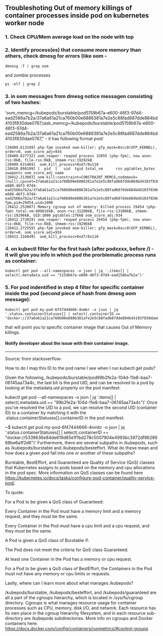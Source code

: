 ## Troubleshoting Out of memory killings of container processes inside pod on kubernetes worker node

### 1. Check CPU/Mem average load on the node with top
### 2. Identify process(es) that consume more memory than others, check dmesg for errors (like oom - 
```
dmnesg -T | grep oom
```
and zombie processes
```
ps -elf | grep Z
```
### 3. in oom messages from dmesg notice messagen consisting of two hashes:  
'oom_memcg=/kubepods/burstable/pod5159b67a-e600-46f3-97d4-ead2586a7b2a/37a6a61a21ca760b00e6886381a7e2e5c88fad687dde884bd4103f830dae0767,task_memcg=/kubepods/burstable/pod5159b67a-e600-46f3-97d4-ead2586a7b2a/37a6a61a21ca760b00e6886381a7e2e5c88fad687dde884bd4103f830dae0767," - it has following format pod<pod-id-meta>/<container-id-meta>
```
[20409.613189] php-fpm invoked oom-killer: gfp_mask=0xcc0(GFP_KERNEL), order=0, oom_score_adj=934
[20409.627732] oom_reaper: reaped process 32055 (php-fpm), now anon-rss:0kB, file-rss:0kB, shmem-rss:19292kB
[20409.631404]  oom_kill_process+0xd7/0x110
[20410.098109] [  pid  ]   uid  tgid total_vm      rss pgtables_bytes swapents oom_score_adj name
[20412.213083] oom-kill:constraint=CONSTRAINT_MEMCG,nodemask=(null),cpuset=37a6a61a21ca760b00e6886381a7e2e5c88fad687dde884bd4103f830dae0767,mems_allowed=0,oom_memcg=/kubepods/burstable/pod5159b67a-e600-46f3-97d4-ead2586a7b2a/37a6a61a21ca760b00e6886381a7e2e5c88fad687dde884bd4103f830dae0767,task_memcg=/kubepods/burstable/pod5159b67a-e600-46f3-97d4-ead2586a7b2a/37a6a61a21ca760b00e6886381a7e2e5c88fad687dde884bd4103f830dae0767,task=php-fpm,pid=29454,uid=1000
[20412.252007] Memory cgroup out of memory: Killed process 29454 (php-fpm) total-vm:409816kB, anon-rss:31200kB, file-rss:13100kB, shmem-rss:19296kB, UID:1000 pgtables:276kB oom_score_adj:934
[20412.272029] oom_reaper: reaped process 29454 (php-fpm), now anon-rss:0kB, file-rss:0kB, shmem-rss:19296kB
[20412.272559] php-fpm invoked oom-killer: gfp_mask=0xcc0(GFP_KERNEL), order=0, oom_score_adj=934
[20412.316849]  oom_kill_process+0xd7/0x110
```
### 4. on kubectl filter for the first hash (after podxxxx, before /) - it will give you info in which pod the prorblematic process runs as  container:
```
kubectl get pod --all-namespaces -o json | jq '.items[] | select(.metadata.uid == "5159b67a-e600-46f3-97d4-ead2586a7b2a")' 
```

### 5. For pod indentified in step 4 filter for specific container inside the pod (second piece of hash from dmesg oom message):
```
kubectl get pod my-pod-6f47444666-4nmbr -o json | jq '.status.containerStatuses[] | select(.containerID == "docker://37a6a61a21ca760b00e6886381a7e2e5c88fad687dde884bd4103f830dae0767")'
```
that will point you to specific container image that causes Out of Memory killings.

#### Notify developer about the issue with their container image.
----------------------------------------------------------------------


Source:
from stackoverflow:


How to do I map this ID to the pod name I see when I run kubectl get pods?

Given the following, /kubepods/burstable/pod99b2fe2a-104d-11e8-baa7-06145aa73a4c, the last bit is the pod UID, and can be resolved to a pod by looking at the metadata.uid property on the pod manifest:

kubectl get pod --all-namespaces -o json | jq '.items[] | select(.metadata.uid == "99b2fe2a-104d-11e8-baa7-06145aa73a4c")'
Once you've resolved the UID to a pod, we can resolve the second UID (container ID) to a container by matching it with the .status.containerStatuses[].containerID in the pod manifest:

~$ kubectl get pod my-pod-6f47444666-4nmbr -o json | jq '.status.containerStatuses[] | select(.containerID == "docker://5339636e84de619d65e1f1bd278c5007904e4993bc3972df8628668be6a1f2d6")'
Furthermore, there are several subpaths in /kubepods, such as /kubepods/burstable and /kubepods/besteffort. What do these mean and how does a given pod fall into one or another of these subpaths?

Burstable, BestEffort, and Guaranteed are Quality of Service (QoS) classes that Kubernetes assigns to pods based on the memory and cpu allocations in the pod spec. More information on QoS classes can be found here https://kubernetes.io/docs/tasks/configure-pod-container/quality-service-pod/.

To quote:

For a Pod to be given a QoS class of Guaranteed:

Every Container in the Pod must have a memory limit and a memory request, and they must be the same.

Every Container in the Pod must have a cpu limit and a cpu request, and they must be the same.

A Pod is given a QoS class of Burstable if:

The Pod does not meet the criteria for QoS class Guaranteed.

At least one Container in the Pod has a memory or cpu request.

For a Pod to be given a QoS class of BestEffort, the Containers in the Pod must not have any memory or cpu limits or requests.

Lastly, where can I learn more about what manages /kubepods?

/kubepods/burstable, /kubepods/besteffort, and /kubepods/guaranteed are all a part of the cgroups hierarchy, which is located in /sys/fs/cgroup directory. Cgroups is what manages resource usage for container processes such as CPU, memory, disk I/O, and network. Each resource has its own place in the cgroup hierarchy filesystem, and in each resource sub-directory are /kubepods subdirectories. More info on cgroups and Docker containers here: https://docs.docker.com/config/containers/runmetrics/#control-groups
